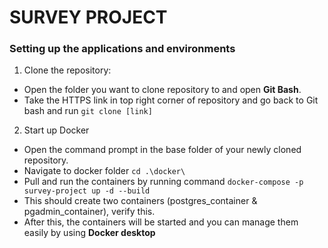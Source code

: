 # SURVEY PROJECT

### Setting up the applications and environments

1. Clone the repository:
  * Open the folder you want to clone repository to and open **Git Bash**.
  * Take the HTTPS link in top right corner of repository and go back to Git bash and run ``` git clone [link] ```
    
2. Start up Docker
  * Open the command prompt in the base folder of your newly cloned repository.
  * Navigate to docker folder ``` cd .\docker\ ```
  * Pull and run the containers by running command ``` docker-compose -p survey-project up -d --build ```
  * This should create two containers (postgres_container & pgadmin_container), verify this.
  * After this, the containers will be started and you can manage them easily by using **Docker desktop**
